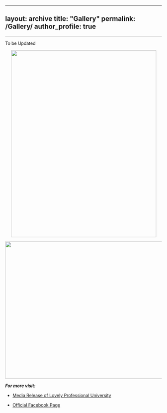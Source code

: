 
---
layout: archive
title: "Gallery"
permalink: /Gallery/
author_profile: true
---
---
To be Updated 

 <p align="center">
    <img src="https://raj-chawla.github.io/images/TRIBUNE.jpg?raw=true" width="467" height="601">
</p>   

<p align="center">
    <img src="https://raj-chawla.github.io/images/kesari.jpg?raw=true" width="616" height="441">
</p>   

***For more visit:***
- [Media Release of Lovely Professional University](https://www.lpu.in/FullNewsRelease/LPU-Students-Research-to-make-Super-Material-in-place-of-Iron.php)


- [Official Facebook Page](https://www.facebook.com/LPUUniversity/photos/a.290683256589.143781.194927716589/10155077193656590/?type=3&theater)
